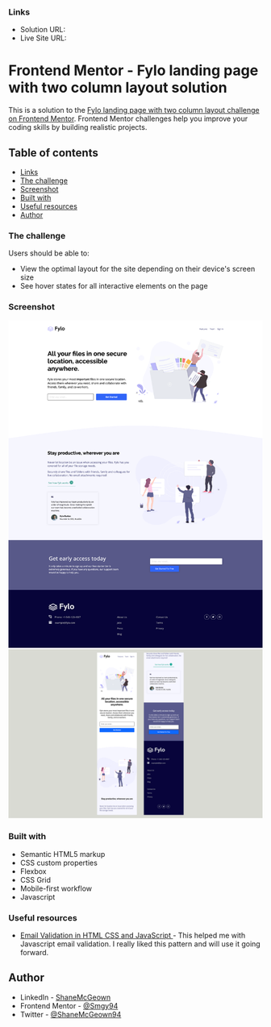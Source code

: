 ### Links

- Solution URL: [](https://www.frontendmentor.io/solutions/fylo-landing-page-with-two-column-layout-VSjrTvh_kq#comment-63a0ed8ea0148959371c8868)
- Live Site URL: [](https://smgy94.github.io/frontend-mentor-fylo-landing-page-with-two-column-layout/)

# Frontend Mentor - Fylo landing page with two column layout solution

This is a solution to the [Fylo landing page with two column layout challenge on Frontend Mentor](https://www.frontendmentor.io/challenges/fylo-landing-page-with-two-column-layout-5ca5ef041e82137ec91a50f5). Frontend Mentor challenges help you improve your coding skills by building realistic projects.

## Table of contents

- [Links](#links)
- [The challenge](#the-challenge)
- [Screenshot](#screenshot)
- [Built with](#built-with)
- [Useful resources](#useful-resources)
- [Author](#author)

### The challenge

Users should be able to:

- View the optimal layout for the site depending on their device's screen size
- See hover states for all interactive elements on the page

### Screenshot

![](./design/screenshot-01.png)
![](./design/screenshot-02.png)

### Built with

- Semantic HTML5 markup
- CSS custom properties
- Flexbox
- CSS Grid
- Mobile-first workflow
- Javascript

### Useful resources

- [Email Validation in HTML CSS and JavaScript ](https://www.codinglabweb.com/2021/07/Email-Validation-in-HTML-CSS-JavaScript.html) - This helped me with Javascript email validation. I really liked this pattern and will use it going forward.

## Author

- LinkedIn - [ShaneMcGeown](https://www.linkedin.com/in/shanemcgeown)
- Frontend Mentor - [@Smgy94](https://www.frontendmentor.io/profile/Smgy94)
- Twitter - [@ShaneMcGeown94](https://twitter.com/ShaneMcGeown94)
